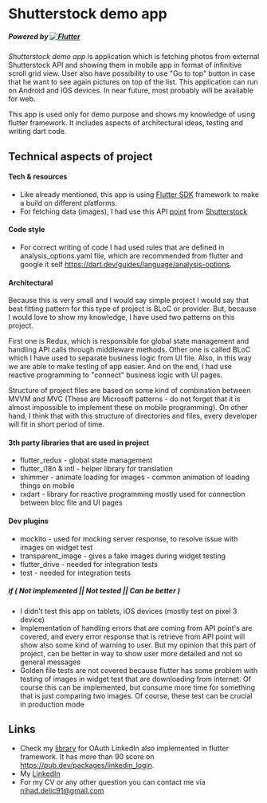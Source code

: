 # Shutterstock demo app

##### Powered by [![Flutter](https://flutter.dev/assets/flutter-lockup-4cb0ee072ab312e59784d9fbf4fb7ad42688a7fdaea1270ccf6bbf4f34b7e03f.svg)](https://flutter.dev)

*Shutterstock demo app* is application which is fetching photos from external Shutterstock API and showing them in mobile app in format of infinitive scroll grid view. User also have possibility to use "Go to top" button in case that he want to see again pictures on top of the list. This application can run on Android and iOS devices. In near future, most probably will be available for web.

This app is used only for demo purpose and shows my knowledge of using flutter framework. It includes aspects of architectural ideas, testing and writing dart code.

## Technical aspects of project

#### Tech & resources
- Like already mentioned, this app is using [Flutter SDK](https://flutter.dev/) framework to make a build on different platforms.
- For fetching data (images), I had use this API [point](https://api-explorer.shutterstock.com/#/images/searchImages) from [Shutterstock](https://www.shutterstock.com/home)

#### Code style
- For correct writing of code I had used rules that are defined in analysis_options.yaml file, which are recommended from flutter and google it self https://dart.dev/guides/language/analysis-options.

#### Architectural

Because this is very small and I would say simple project I would say that best fitting pattern for this type of project is BLoC or provider. But, because I would love to show my knowledge, I have used two patterns on this project.

First one is Redux, which is responsible for global state management and handling API calls through middleware methods. Other one is called BLoC which I have used to separate business logic from UI file. Also, in this way we are able to make testing of app easier. And on the end, I had use reactive programming to "connect" business logic with UI pages.

Structure of project files are based on some kind of combination between MVVM and MVC (These are Microsoft patterns - do not forget that it is almost impossible to implement these on mobile programming). On other hand, I think that with this structure of directories and files, every developer will fit in short period of time.

#### 3th party libraries that are used in project

- flutter_redux - global state management
- flutter_i18n & intl - helper library for translation
- shimmer - animate loading for images - common animation of loading things on mobile
- rxdart - library for reactive programming mostly used for connection between bloc file and UI pages

#### Dev plugins

- mockito - used for mocking server response, to resolve issue with images on widget test
- transparent_image - gives a fake images during widget testing
- flutter_drive - needed for integration tests
- test - needed for integration tests

##### if ( Not implemented || Not tested || Can be better )

- I didn't test this app on tablets, iOS devices (mostly test on pixel 3 device)
- Implementation of handling errors that are coming from API point's are covered, and every error response that is retrieve from API point will show also some kind of warning to user. But my opinion that this part of project, can be better in way to show user more detailed and not so general messages
- Golden file tests are not covered because flutter has some problem with testing of images in widget test that are downloading from internet. Of course this can be implemented, but consume more time for something that is just comparing two images. Of course, these test can be crucial in production mode

## Links

- Check my [library](https://github.com/d3xt3r2909/linkedin_login) for OAuth LinkedIn also implemented in flutter framework. It has more than 90 score on https://pub.dev/packages/linkedin_login.
- My [LinkedIn](https://www.linkedin.com/in/nihaddelic/)
- For my CV or any other question you can contact me via nihad.delic91@gmail.com
